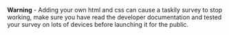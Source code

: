 **Warning** - Adding your own html and css can cause a taskily survey to stop working,
make sure you have read the developer documentation and tested your survey on lots 
of devices before launching it for the public. 
